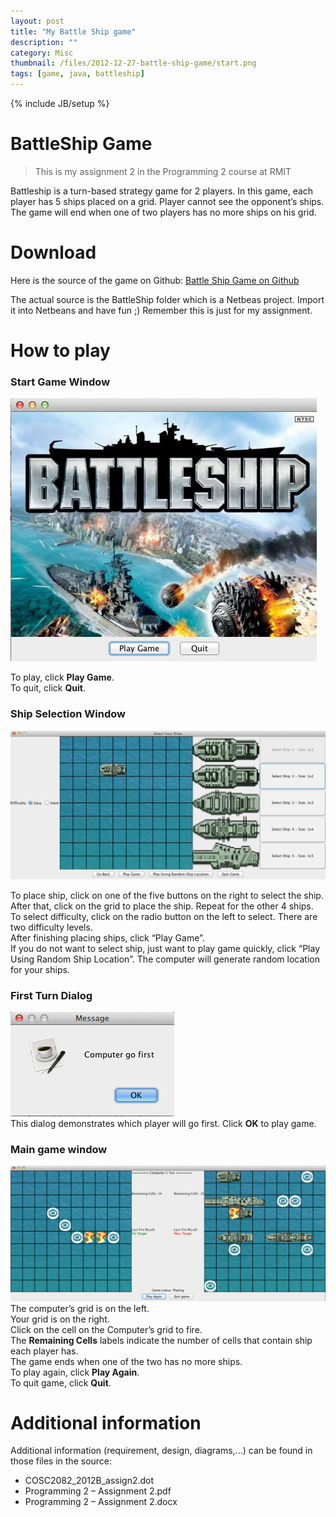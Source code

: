 ```yaml
---
layout: post
title: "My Battle Ship game"
description: ""
category: Misc
thumbnail: /files/2012-12-27-battle-ship-game/start.png
tags: [game, java, battleship]
---
```

{% include JB/setup %}

# BattleShip Game

> This is my assignment 2 in the Programming 2 course at RMIT

Battleship is a turn-based strategy game for 2 players. In this game, each
player has 5 ships placed on a grid. Player cannot see the opponent’s ships. The
game will end when one of two players has no more ships on his grid.

# Download

Here is the source of the game on Github:
[Battle Ship Game on Github](https://github.com/tommytxtruong/battleship)

The actual source is the BattleShip folder which is a Netbeas project. Import it
into Netbeans and have fun ;) Remember this is just for my assignment.

# How to play

### Start Game Window

![Start game](/files/2012-12-27-battle-ship-game/start.png ) 

To play, click **Play Game**.  
To quit, click **Quit**.

### Ship Selection Window

![Ship selection](/files/2012-12-27-battle-ship-game/selection.png ) 

To place ship, click on one of the five buttons on the right to select the ship.
After that, click on the grid to place the ship. Repeat for the other 4 ships.  
To select difficulty, click on the radio button on the left to select. There are
two difficulty levels.  
After finishing placing ships, click “Play Game”.  
If you do not want to select ship, just want to play game quickly, click “Play
Using Random Ship Location”. The computer will generate random location for your
ships.

### First Turn Dialog

![First turn](/files/2012-12-27-battle-ship-game/first.png )  
This dialog demonstrates which player will go first. Click **OK** to play game.

### Main game window

![Main game](/files/2012-12-27-battle-ship-game/main.png )  
The computer’s grid is on the left.  
Your grid is on the right.  
Click on the cell on the Computer’s grid to fire.  
The **Remaining Cells** labels indicate the number of cells that contain ship
each player has.  
The game ends when one of the two has no more ships.  
To play again, click **Play Again**.  
To quit game, click **Quit**.  

# Additional information

Additional information (requirement, design, diagrams,...) can be found in those
files in the source:

* COSC2082_2012B_assign2.dot
* Programming 2 – Assignment 2.pdf
* Programming 2 – Assignment 2.docx
